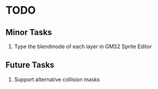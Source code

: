 # TODO

## Minor Tasks

1. Type the blendmode of each layer in GMS2 Sprite Editor

## Future Tasks

1. Support alternative collision masks
